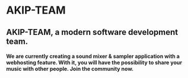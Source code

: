 # AKIP-TEAM
<h2>AKIP-TEAM, a modern software development team.</h2>

#### We are currently creating a sound mixer & sampler application with a webhosting feature. With it, you will have the possibility to share your music with other people. Join the community now.
